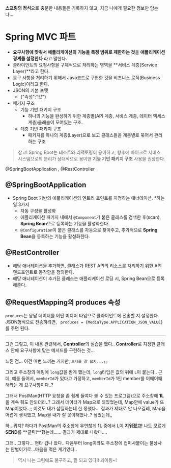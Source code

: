 **스프링의 정석**으로 충분한 내용들은 기록하지 않고, 지금 나에게 필요한 정보만 담는다...

# Spring MVC 파트

* **요구사항에 맞춰서 애플리케이션의 기능을 특정 범위로 제한하는 것**을 **애플리케이션 경계를 설정한다** 라고 말한다.
* 클라이언트의 요청사항을 구체적으로 처리하는 영역을 **서비스 계층(Service Layer)**라고 한다.
* 요구 사항을 처리하기 위해서 Java코드로 구현한 것을 비즈니스 로직(Business Logic)이라고 한다.
* JSON의 기본 포맷
  * {"속성":"값"}
* 패키지 구조
  * 기능 기반 패키지 구조
    * 하나의 기능을 완성하기 위한 계층별(API 계층, 서비스 계층, 데이터 액세스 계층)클래슬이 모여있는 구조.
  * 계층 기반 패키지 구조
    * 패키지를 하나의 계층(Layer)으로 보고 클래스들을 계층별로 묶어서 관리하는 구조
> 참고!
> Spring Boot는 테스트와 리팩토링이 용이하고, 향후에 마이크로 서비스 시스템으로의 분리가 상대적으로 용이한 **기능 기반 패키지 구조** 사용을 권장한다.






@SpringBootApplication , @RestController

## @SpringBootApplication
* Spring Boot 기반의 애플리케이션의 엔트리 포인트를 지정하는 애너테이션.
*하는 일 3가지
  * 자동 구성을 활성화
  * 애플리케이션 패키지 내에서 `@Component`가 붙은 클래스를 검색한 후(scan), **Spring Bean**으로 등록하는 기능을 활성화한다.
  * `@Configuration`이 붙은 클래스를 자동으로 찾아주고, 추가적으로 **Spring Bean**을 등록하는 기능을 활성화한다.

## @RestController
* 해당 애너테이션을 추가하면, 클래스가 REST API의 리소스를 처리하기 위한 API 엔드포인트로 동작함을 정의한다.
* 해당 애너테이션이 추가된 클래스는 애플리케이션 로딩 시, Spring Bean으로 등록해준다.


## @RequestMapping의 produces 속성
`produces`는 응답 데이터를 어떤 미디어 타입으로 클라이언트에 전송할 지 설정한다.
JSON형식으로 전송하려면, 
` produces = {MediaType.APPLICATION_JSON_VALUE}`
를 주면 된다.


---

그건 그렇고, 이 내용 관련해서, **Controller**의 실습을 했다..
**Controller**로 지정한 클래스 안에 요구사항에 맞는 메서드를 구현하는 것...

느낀 점... 
이건 매번 느끼는 거지만, 
`오타를 잘 잡자...;;`

그리고 주소창의 매핑에 `long`값을 받게 했는데, 
`long`타입은 값의 뒤에 `L`이 붙는다..
근데, 예를 들어서, `memberId`가 있다고 가정하고, `memberId`가 1인 member를 어째어째 해라는 게 요구사항이다..?

그래서 PostMan(HTTP 요청을 좀 쉽게 들여다 볼 수 있는 프로그램)으로 주소창에 **1L**을 계속 줘도 안되더라..?
그래서 데이터가 Map으로 되있었는데, Map안에 value가 또 Map이었다..;;
이것도 내가 삽질하는데 한 몫했다... 결과가 제대로 안 나오길레, Map을 어렵게 생각했고, Map을 내가 잘 못이해했나..? 싶었는데,,

하.. 뭐지? 하다가 PostMan의 주소창에 우연찮게 **1L** 중에서 L이 **지워졌고!** 나도 모르게 **SEND**를 **클릭!**했는데......
결과가 제대로 나왔다....

그래.. 그렇다... 현타 겁나 왔다..
다음부터 long이라도 주소창에 접미사붙이는 불상사는 안벌이기로...마음을 먹은 계기였다..

> 역시 나는 그럼에도 불구하고, 잘 되고 있다!!
퐈이링~!
